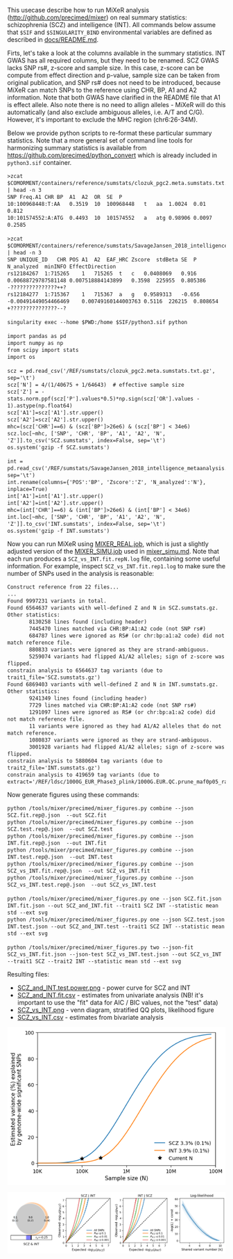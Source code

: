 This usecase describe how to run MiXeR analysis (http://github.com/precimed/mixer) on real summary statistics:
schizophrenia (SCZ) and intelligence (INT). All commands below assume that ``$SIF`` and ``$SINGULARITY_BIND`` environmental
variables are defined as described in [docs/README.md](../docs/README.md).

Firts, let's take a look at the columns available in the summary statistics.
INT GWAS has all required columns, but they need to be renamed.
SCZ GWAS lacks SNP rs#, z-score and sample size.
In this case, z-score can be compute from effect direction and p-value,
sample size can be taken from original publication,
and SNP rs# does not need to be introduced, because MiXeR can match SNPs to the reference using
CHR, BP, A1 and A2 information.
Note that both GWAS have clarified in the README file that A1 is effect allele.
Also note there is no need to allign alleles - MiXeR will do this automatically
(and also exclude ambiguous alleles, i.e. A/T and C/G).
However, it's important to exclude the MHC region (chr6:26-34M).

Below we provide python scripts to re-format these particular summary statistics.
Note that a more general set of command line tools for harmonizing summary statistics 
is available from https://github.com/precimed/python_convert which is already included in ``python3.sif`` container.

```
>zcat $COMORMENT/containers/reference/sumstats/clozuk_pgc2.meta.sumstats.txt.gz | head -n 3
SNP	Freq.A1	CHR	BP	A1	A2	OR	SE	P
10:100968448:T:AA	0.3519	10	100968448	t	aa	1.0024	0.01	0.812
10:101574552:A:ATG	0.4493	10	101574552	a	atg	0.98906	0.0097	0.2585

>zcat $COMORMENT/containers/reference/sumstats/SavageJansen_2018_intelligence_metaanalysis.txt.gz | head -n 3
SNP	UNIQUE_ID	CHR	POS	A1	A2	EAF_HRC	Zscore	stdBeta	SE	P	N_analyzed	minINFO	EffectDirection
rs12184267	1:715265	1	715265	t	c	0.0408069	0.916	0.00688729787581148	0.007518884143899	0.3598	225955	0.805386	-???????????????++?
rs12184277	1:715367	1	715367	a	g	0.9589313	-0.656	-0.00491449054466469	0.00749160144003763	0.5116	226215	0.808654	+???????????????--?

singularity exec --home $PWD:/home $SIF/python3.sif python

import pandas as pd
import numpy as np
from scipy import stats
import os

scz = pd.read_csv('/REF/sumstats/clozuk_pgc2.meta.sumstats.txt.gz', sep='\t')
scz['N'] = 4/(1/40675 + 1/64643)  # effective sample size
scz['Z'] = -stats.norm.ppf(scz['P'].values*0.5)*np.sign(scz['OR'].values - 1).astype(np.float64)
scz['A1']=scz['A1'].str.upper()
scz['A2']=scz['A2'].str.upper()
mhc=(scz['CHR']==6) & (scz['BP']>26e6) & (scz['BP'] < 34e6)
scz.loc[~mhc, ['SNP', 'CHR', 'BP', 'A1', 'A2', 'N', 'Z']].to_csv('SCZ.sumstats', index=False, sep='\t')
os.system('gzip -f SCZ.sumstats')

int = pd.read_csv('/REF/sumstats/SavageJansen_2018_intelligence_metaanalysis.txt.gz', sep='\t')
int.rename(columns={'POS':'BP', 'Zscore':'Z', 'N_analyzed':'N'}, inplace=True)
int['A1']=int['A1'].str.upper()
int['A2']=int['A2'].str.upper()
mhc=(int['CHR']==6) & (int['BP']>26e6) & (int['BP'] < 34e6)
int.loc[~mhc, ['SNP', 'CHR', 'BP', 'A1', 'A2', 'N', 'Z']].to_csv('INT.sumstats', index=False, sep='\t')
os.system('gzip -f INT.sumstats')
```

Now you can run MiXeR using [MIXER_REAL.job](MIXER_REAL.job), which is just a slightly adjusted version of the [MIXER_SIMU.job](MIXER_SIMU.job) used in [mixer_simu.md](mixer_simu.md).
Note that each run produces a ``SCZ_vs_INT.fit.repN.log`` file, containing some useful information.
For example, inspect ``SCZ_vs_INT.fit.rep1.log`` to make sure the number of SNPs used in the analysis is reasonable:
```
Construct reference from 22 files...
...
Found 9997231 variants in total.
Found 6564637 variants with well-defined Z and N in SCZ.sumstats.gz. Other statistics: 
       8130258 lines found (including header)
       7445470 lines matched via CHR:BP:A1:A2 code (not SNP rs#)
       684787 lines were ignored as RS# (or chr:bp:a1:a2 code) did not match reference file.
       880833 variants were ignored as they are strand-ambiguous.
       5259074 variants had flipped A1/A2 alleles; sign of z-score was flipped.
constrain analysis to 6564637 tag variants (due to trait1_file='SCZ.sumstats.gz')
Found 6869403 variants with well-defined Z and N in INT.sumstats.gz. Other statistics: 
       9241349 lines found (including header)
       7729 lines matched via CHR:BP:A1:A2 code (not SNP rs#)
       1291097 lines were ignored as RS# (or chr:bp:a1:a2 code) did not match reference file.
       11 variants were ignored as they had A1/A2 alleles that do not match reference.
       1080837 variants were ignored as they are strand-ambiguous.
       3001928 variants had flipped A1/A2 alleles; sign of z-score was flipped.
constrain analysis to 5880604 tag variants (due to trait2_file='INT.sumstats.gz')
constrain analysis to 419659 tag variants (due to extract='/REF/ldsc/1000G_EUR_Phase3_plink/1000G.EUR.QC.prune_maf0p05_rand2M_r2p8.rep1.snps')
```

Now generate figures using these commands:
```
python /tools/mixer/precimed/mixer_figures.py combine --json SCZ.fit.rep@.json  --out SCZ.fit
python /tools/mixer/precimed/mixer_figures.py combine --json SCZ.test.rep@.json  --out SCZ.test
python /tools/mixer/precimed/mixer_figures.py combine --json INT.fit.rep@.json  --out INT.fit
python /tools/mixer/precimed/mixer_figures.py combine --json INT.test.rep@.json  --out INT.test
python /tools/mixer/precimed/mixer_figures.py combine --json SCZ_vs_INT.fit.rep@.json  --out SCZ_vs_INT.fit
python /tools/mixer/precimed/mixer_figures.py combine --json SCZ_vs_INT.test.rep@.json  --out SCZ_vs_INT.test

python /tools/mixer/precimed/mixer_figures.py one --json SCZ.fit.json INT.fit.json --out SCZ_and_INT.fit --trait1 SCZ INT --statistic mean std --ext svg
python /tools/mixer/precimed/mixer_figures.py one --json SCZ.test.json INT.test.json --out SCZ_and_INT.test --trait1 SCZ INT --statistic mean std --ext svg

python /tools/mixer/precimed/mixer_figures.py two --json-fit SCZ_vs_INT.fit.json --json-test SCZ_vs_INT.test.json --out SCZ_vs_INT --trait1 SCZ --trait2 INT --statistic mean std --ext svg
```

Resulting files:
* [SCZ_and_INT.test.power.png](SCZ_and_INT.test.power.png) - power curve for SCZ and INT
* [SCZ_and_INT.fit.csv](SCZ_and_INT.fit.csv) - estimates from univariate analysis (NB! it's important to use the "fit" data for AIC / BIC values, not the "test" data)
* [SCZ_vs_INT.png](SCZ_vs_INT.png) - venn diagram, stratified QQ plots, likelihood figure
* [SCZ_vs_INT.csv](SCZ_vs_INT.csv) - estimates from bivariate analysis

![SCZ_and_INT.test.power.png](https://raw.githubusercontent.com/comorment/containers/main/usecases/SCZ_and_INT.test.power.png)

![SCZ_vs_INT.png](https://raw.githubusercontent.com/comorment/containers/main/usecases/SCZ_vs_INT.png)
